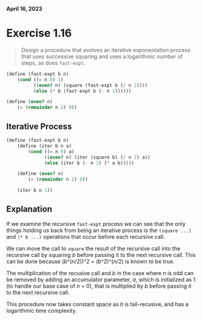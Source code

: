 **April 16, 2023**

# Exercise 1.16

> Design a procedure that evolves an iterative exponentation process that uses successive squaring and uses a logarithmic number of steps, as does `fast-expt`.

```scheme
(define (fast-expt b n)
    (cond ((= n 0) 1)
          ((even? n) (square (fast-expt b (/ n 2))))
          (else (* b (fast-expt b (- n 1))))))

(define (even? n)
    (= (remainder n 2) 0))
```

## Iterative Process

```scheme
(define (fast-expt b n)
    (define (iter b n a) 
        (cond ((= n 0) a)
              ((even? n) (iter (square b) (/ n 2) a))
              (else (iter b (- n 1) (* a b)))))

    (define (even? n)
        (= (remainder n 2) 0))

    (iter b n 1))
```

## Explanation

If we examine the recursive `fast-expt` process we can see that the only things holding us back from being an iterative process is the `(square ...)` and `(* b ...)` operations that occur before each recursive call.

We can move the call to `square` the result of the recursive call into the recursive call by squaring _b_ before passing it to the next recursive call. 
This can be done because (_b_^(_n_/2))^2 = (_b_^2)^(_n_/2) is known to be true.

The multiplication of the recusive call and _b_ in the case where _n_ is odd can be removed by adding an accumulator parameter, _a_, 
which is initialized as 1 (to handle our base case of _n_ = 0), that is multiplied by _b_ before passing it to the next recursive call.


This procedure now takes constant space as it is tail-recusive, and has a logarithmic time complexity.

